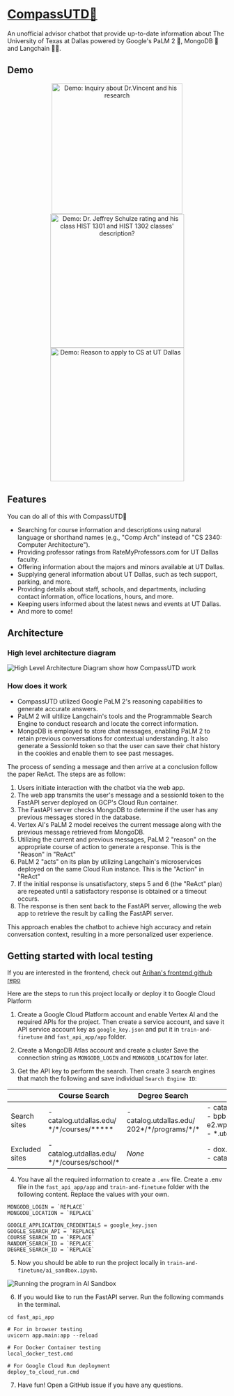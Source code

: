 # [CompassUTD🧭](https://compass-utd.vercel.app/)

An unofficial advisor chatbot that provide up-to-date information about The University of Texas at Dallas powered by Google's PaLM 2 🌴, MongoDB 🍃 and Langchain 🦜️🔗.

## Demo

<div style="text-align: center;">
  <img src="static/demo1.gif" alt="Demo: Inquiry about Dr.Vincent and his research" width="300"/>
  <img src="static/demo2.gif" alt="Demo: Dr. Jeffrey Schulze rating and his class HIST 1301 and HIST 1302 classes' description?" width="307"/>
  <img src="static/demo3.gif" alt="Demo: Reason to apply to CS at UT Dallas" width="307"/>
</div>

## Features

You can do all of this with CompassUTD🧭

- Searching for course information and descriptions using natural language or shorthand names (e.g., "Comp Arch" instead of "CS 2340: Computer Architecture").
- Providing professor ratings from RateMyProfessors.com for UT Dallas faculty.
- Offering information about the majors and minors available at UT Dallas.
- Supplying general information about UT Dallas, such as tech support, parking, and more.
- Providing details about staff, schools, and departments, including contact information, office locations, hours, and more.
- Keeping users informed about the latest news and events at UT Dallas.
- And more to come!

## Architecture

### High level architecture diagram

![High Level Architecture Diagram show how CompassUTD work](static/architecture_diagram.png)

### How does it work

- CompassUTD utilized Google PaLM 2's reasoning capabilities to generate accurate answers.
- PaLM 2 will ultilize Langchain's tools and the Programmable Search Engine to conduct research and locate the correct information.
- MongoDB is employed to store chat messages, enabling PaLM 2 to retain previous conversations for contextual understanding. It also generate a SessionId token so that the user can save their chat history in the cookies and enable them to see past messages.

The process of sending a message and then arrive at a conclusion follow the paper ReAct. The steps are as follow:

1. Users initiate interaction with the chatbot via the web app.
2. The web app transmits the user's message and a sessionId token to the FastAPI server deployed on GCP's Cloud Run container.
3. The FastAPI server checks MongoDB to determine if the user has any previous messages stored in the database.
4. Vertex AI's PaLM 2 model receives the current message along with the previous message retrieved from MongoDB.
5. Utilizing the current and previous messages, PaLM 2 "reason" on the appropriate course of action to generate a response. This is the "Reason" in "ReAct"
6. PaLM 2 "acts" on its plan by utilizing Langchain's microservices deployed on the same Cloud Run instance. This is the "Action" in "ReAct"
7. If the initial response is unsatisfactory, steps 5 and 6 (the "ReAct" plan) are repeated until a satisfactory response is obtained or a timeout occurs.
8. The response is then sent back to the FastAPI server, allowing the web app to retrieve the result by calling the FastAPI server.

This approach enables the chatbot to achieve high accuracy and retain conversation context, resulting in a more personalized user experience.

## Getting started with local testing

If you are interested in the frontend, check out [Arihan's frontend github repo](https://github.com/arihanv/CompassUTD)

Here are the steps to run this project locally or deploy it to Google Cloud Platform

1. Create a Google Cloud Platform account and enable Vertex AI and the required APIs for the project. Then create a service account, and save it API service account key as `google_key.json` and put it in `train-and-finetune` and `fast_api_app/app` folder.

2. Create a MongoDB Atlas account and create a cluster Save the connection string as `MONGODB_LOGIN` and `MONGODB_LOCATION` for later.

3. Get the API key to perform the search. Then create 3 search engines that match the following and save individual `Search Engine ID`:

|                | Course Search <img width=200/>| Degree Search <img width=200/>| Random Search <img width=200/>|
|----------------|--------------------------|-------------------------------|-------------------------------|
| Search sites   | - catalog.utdallas.edu/<br/>\*/\*/courses/***** | - catalog.utdallas.edu/<br/>202*/\*/programs/\*/*  | - catalog.utdallas.edu/\*/\*/home/* <br/> - bpb-us-e2.wpmucdn.com/sites.utdallas.edu/* <br/> - \*.utdallas.edu/* |
| Excluded sites | - catalog.utdallas.edu/<br/>\*/\*/courses/school/*  | *None* | - dox.utdallas.edu/syl*<br/>- catalog.utdallas.edu/* |

4. You have all the required information to create a `.env` file. Create a .env file in the `fast_api_app/app` and `train-and-finetune` folder with the following content. Replace the values with your own.

```
MONGODB_LOGIN = `REPLACE`
MONGODB_LOCATION = `REPLACE`

GOOGLE_APPLICATION_CREDENTIALS = google_key.json
GOOGLE_SEARCH_API = `REPLACE`
COURSE_SEARCH_ID = `REPLACE`
RANDOM_SEARCH_ID = `REPLACE`
DEGREE_SEARCH_ID = `REPLACE`
```

5. Now you should be able to run the project locally in `train-and-finetune/ai_sandbox.ipynb`.

![Running the program in AI Sandbox](static/backendDemo.gif)

6. If you would like to run the FastAPI server. Run the following commands in the terminal.

```
cd fast_api_app

# For in browser testing
uvicorn app.main:app --reload

# For Docker Container testing
local_docker_test.cmd

# For Google Cloud Run deployment
deploy_to_cloud_run.cmd
```

7. Have fun! Open a GitHub issue if you have any questions. 
